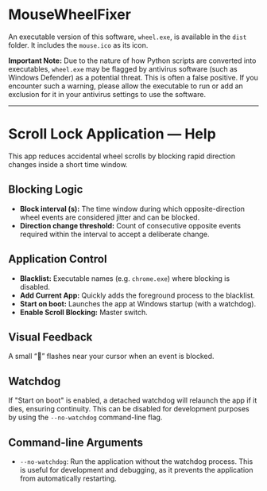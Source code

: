 # MouseWheelFixer

An executable version of this software, `wheel.exe`, is available in the `dist` folder. It includes the `mouse.ico` as its icon.

**Important Note:** Due to the nature of how Python scripts are converted into executables, `wheel.exe` may be flagged by antivirus software (such as Windows Defender) as a potential threat. This is often a false positive. If you encounter such a warning, please allow the executable to run or add an exclusion for it in your antivirus settings to use the software.

---

# Scroll Lock Application — Help

This app reduces accidental wheel scrolls by blocking rapid direction changes inside a short time window.

## Blocking Logic

*   **Block interval (s):** The time window during which opposite-direction wheel events are considered jitter and can be blocked.
*   **Direction change threshold:** Count of consecutive opposite events required within the interval to accept a deliberate change.

## Application Control

*   **Blacklist:** Executable names (e.g. `chrome.exe`) where blocking is disabled.
*   **Add Current App:** Quickly adds the foreground process to the blacklist.
*   **Start on boot:** Launches the app at Windows startup (with a watchdog).
*   **Enable Scroll Blocking:** Master switch.

## Visual Feedback

A small “🚫” flashes near your cursor when an event is blocked.

## Watchdog

If "Start on boot" is enabled, a detached watchdog will relaunch the app if it dies, ensuring continuity. This can be disabled for development purposes by using the `--no-watchdog` command-line flag.

## Command-line Arguments

*   `--no-watchdog`: Run the application without the watchdog process. This is useful for development and debugging, as it prevents the application from automatically restarting.
